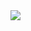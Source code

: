 <div align="right" style="color: green;">
  <img src="https://i.ibb.co/WP0VBFt/Untitled-1.png"/>
</div>
